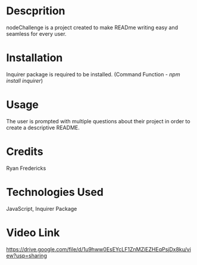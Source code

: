 # Descprition
nodeChallenge is a project created to make READme writing easy and seamless for every user.
# Installation
Inquirer package is required to be installed. (Command Function - _npm install inquirer_)
# Usage
The user is prompted with multiple questions about their project in order to create a descriptive README.
# Credits
Ryan Fredericks
# Technologies Used
JavaScript, Inquirer Package
# Video Link
https://drive.google.com/file/d/1u9hww0EsEYcLF1ZnMZiEZHEqPsjDx8ku/view?usp=sharing


